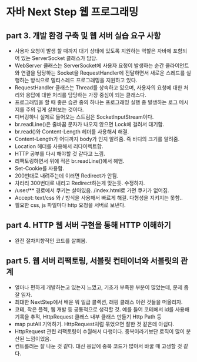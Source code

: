 # 자바 Next Step 웹 프로그래밍

## part 3. 개발 환경 구축 및 웹 서버 실습 요구 사항

* 사용자 요청이 발생 할 때까지 대기 상태에 있도록 지원하는 역할은 자바에 포함되어 있는 ServerSocket 클래스가 담당.
* WebServer 클래스는 ServerSocket에 사용자 요청이 발생하는 순간 클라이언트와 연결을 담당하는 Socket을 RequestHandler에 전달하면서 새로운 스레드를 실행하는 방식으로 멀티스레드 프로그래밍을 지원하고 있다.
* RequestHandler 클래스는 Thread를 상속하고 있으며, 사용자의 요청에 대한 처리와 응답에 대한 처리를 담당하는 가장 중심이 되는 클래스다.
* 프로그래밍을 할 때 좋은 습관 중의 하나는 프로그래밍 실행 중 발생하는 로그 메시지를 주의 깊게 살펴보는 것이다.
* 디버깅하니 실제로 들어오는 스트림은 SocketInputStream이다.
* br.readLine()은 줄바꿈 문자가 나오지 않으면 Lock에 걸려서 대기함.
* br.read()와 Content-Length 헤더를 사용해서 해결.
* Content-Length가 어디까지 body가 인지 알려줌. 즉 바디의 크기를 알려줌.
* Location 헤더를 사용해서 리다이렉트함.
* HTTP 공부를 다시 해야할 것 같다고 느낌.
* 리팩토링하면서 위에 적은 br.readLine()에서 헤맴.
* Set-Cookie를 사용함.
* 200번대로 내려주는데 이러면 Redirect가 안됨.
* 차라리 300번대로 내리고 Redirect하는게 맞는듯. 수정하자.
* /user/** 경로에서 쿠키는 살아있음. /index.html로 가면 쿠키가 없어짐.
* Accept: text/css 와 / 방식을 사용해서 빠르게 해결. 다형성을 지키지는 못함..
* 필요한 css, js 파일마다 http 요청을 서버로 보낸다.

## part 4. HTTP 웹 서버 구현을 통해 HTTP 이해하기

* 완전 절차지향적인 코드를 살펴봄.

## part 5. 웹 서버 리팩토링, 서블릿 컨테이너와 서블릿의 관계

* 얼마나 편하게 개발하는고 있는지 느꼈고, 기초가 부족한 부분이 많았는데, 문제 좀 잘 읽자. 
* 최대한 NextStep에서 배운 뭐 일급 콜렉션, 래핑 클래스 이런 것들을 떠올리자.
* 코테, 작은 플젝, 웹 개발 등 공통적으로 생각할 것. 예를 들어 코테에서 id를 사용해 기록을 추적, HttpRequest 클래스 내부 클래스 만들기 Http Path 등
* map putAll 기억하기. HttpRequest처럼 묶었으면 잘한 것 같은데 아쉽다. 
* HttpRequest 관련 리팩토링이 수월해서 다행이다. 중복이라기보단 로직이 많이 분산된 느낌이었음. 
* 컨트롤러는 잘 나눈 것 같다. 대신 응답에 중복 코드가 많아서 바꿀 때 고생할 것 같다.



